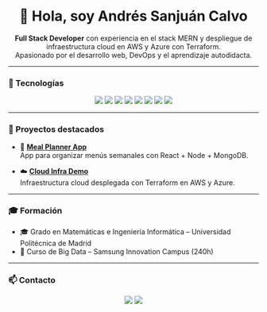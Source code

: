<h1 align="center">👋 Hola, soy Andrés Sanjuán Calvo</h1>

<p align="center">
  <strong>Full Stack Developer</strong> con experiencia en el stack MERN y despliegue de infraestructura cloud en AWS y Azure con Terraform. <br/>
  Apasionado por el desarrollo web, DevOps y el aprendizaje autodidacta.
</p>

---

### 🧰 Tecnologías

<p align="center">
  <img src="https://img.shields.io/badge/React-20232A?style=for-the-badge&logo=react" />
  <img src="https://img.shields.io/badge/Node.js-43853D?style=for-the-badge&logo=node-dot-js" />
  <img src="https://img.shields.io/badge/Express-black?style=for-the-badge&logo=express" />
  <img src="https://img.shields.io/badge/MongoDB-4ea94b?style=for-the-badge&logo=mongodb" />
  <img src="https://img.shields.io/badge/Terraform-623CE4?style=for-the-badge&logo=terraform" />
  <img src="https://img.shields.io/badge/AWS-black?style=for-the-badge&logo=amazonaws" />
  <img src="https://img.shields.io/badge/Azure-0078D4?style=for-the-badge&logo=microsoftazure" />
  <img src="https://img.shields.io/badge/JavaScript-F7DF1E?style=for-the-badge&logo=javascript" />
</p>

---

### 💼 Proyectos destacados

- 🥗 **[Meal Planner App](https://github.com/andressanjuancalvo/meal-planner)**  
  App para organizar menús semanales con React + Node + MongoDB.

- ☁️ **[Cloud Infra Demo](https://github.com/andressanjuancalvo/cloud-terraform-demo)**  
  Infraestructura cloud desplegada con Terraform en AWS y Azure.

---

### 🎓 Formación

- 🎓 Grado en Matemáticas e Ingeniería Informática – Universidad Politécnica de Madrid  
- 📜 Curso de Big Data – Samsung Innovation Campus (240h)

---

### 📫 Contacto

<p align="center">
  <a href="https://www.linkedin.com/in/andressanjuancalvo"><img src="https://img.shields.io/badge/LinkedIn-0A66C2?style=for-the-badge&logo=linkedin&logoColor=white" /></a>
  <a href="mailto:asanjuanpersonal@gmail.com"><img src="https://img.shields.io/badge/Email-D14836?style=for-the-badge&logo=gmail&logoColor=white" /></a>
</p>
